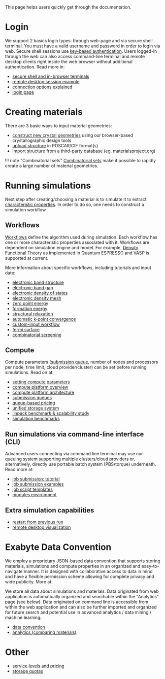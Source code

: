 <!-- TODO: come back and revise once more after the rest -->

This page helps users quickly get through the documentation.

# Login

We support 2 basics login types: through web-page and via secure shell terminal. You must have a valid username and password in order to login via web. Secure shell sessions use [key-based authentication](/compute/cli/login/#upload-ssh-key). Users logged-in through the web can also access command-line terminal and remote desktop clients right inside the web browser without additional authentication. Read more in:

- [secure shell and in-browser terminals](/compute/cli/overview/#in-browser-terminal-and-ssh-terminal)
- [remote desktop session example](/electronic-density-mesh/#preparing-for-visualization)
- [connection options explained](/connection-options/)
- <a href="http://platform.exabyte.io/login" target="_blank">login page</a>

# Creating materials

There are 3 basic ways to input material geometries:

- [construct new crystal geometries](/materials/creating-structures/) using our browser-based crystallographic design tools
- [upload structure](/materials/upload-and-import/#upload-structure)  in POSCAR/CIF format(s)
- [import structure](/materials/upload-and-import/#import-structure)  from a third-party database (eg. materialsproject.org)

!!! note "Combinatorial sets"
    [Combinatorial sets](/materials/combinatorial-sets/) make it possible to rapidly create a large number of material geometries.

# Running simulations

Next step after creating/choosing a material is to simulate it to extract [characteristic properties](/materials/properties/). In order to do so, one needs to construct a simulation workflow.

## Workflows

[Workflows](/models/simulation-workflows/) define the algorithm used during simulation. Each workflow has one or more characteristic properties associated with it. Workflows are dependent on simulation engine and model. For example, [Density Functional Theory](/models/density-functional-theory/) as implemented in Quantum ESPRESSO and VASP is supported at current.

More information about specific workflows, including tutorials and input date:

- [electronic band structure](/tutorials/band-structure)
- [electronic band gap](/tutorials/band-gap)
- [electronic density of states](/tutorials/density-of-states)
- [electronic density mesh](/tutorials/electronic-density-mesh)
- [zero point energy](/tutorials/zero-point-energy)
- [formation energy](/tutorials/formation-energy)
- [structural relaxation](/tutorials/relaxation)
- [automatic k-point convergence](/tutorials/kpt-convergence)
- [custom-input workflow](/tutorials/custom-input-workflow)
- [fermi surface](/tutorials/fermi-surface)
- [combinatorial screening](/tutorials/combinatorial-screening)
<!-- - [combinatorial screening of iii-v semiconductor band gaps](/tutorials/semiconductors/III-Vs-band-gap.md) -->

## Compute

Compute parameters ([submission queue](/compute/queues), number of nodes and processors per node, time limit, cloud provider/cluster) can be set before running simulations. Read on at:

- [setting compute parameters](/compute/setting-parameters/)
- [compute platform overview](/compute/overview/)
- [compute platform architecture](/compute/overview/#platform-architecture)
- [submission queues](/compute/queues/)
- [queue-based pricing](/accounts/accounting/pricing-and-service-levels/#queue-based-pricing)
- [unified storage system](/compute/cli/storage-system/)
- [linpack benchmark & scalability study](/compute/hpl-benchmark/)
- [simulation benchmarks](/compute/benchmarks-and-scalability/)

## Run simulations via command-line interface (CLI)

Advanced users connecting via command line terminal may use our queuing system supporting multiple clusters/cloud providers or, alternatively, directly use portable batch system (PBS/torque) underneath. Read more at:

- [job submission: tutorial](/tutorials/cli-job)
- [job submission examples](/compute/cli/jobs/)
- [job script templates](/compute/cli/jobs/#pre-configured-submit-scripts)
- [modules environment](/compute/cli/modules-environment/)

## Extra simulation capabilities

- [restart from previous run](/tutorials/restart-job)
- [remote desktop visualization](/tutorials/remote-desktop)

# Exabyte Data Convention

We employ a proprietary JSON-based data convention that supports storing materials, simulations and compute properties in an organized and easy-to-navigate manner. It is designed with collaborative access to data in mind and have a flexible permission scheme allowing for complete privacy and wide publicity. More at:

We store all data about simulations and materials. Data originated from web application is automatically organized and searchable within the "Analytics" page (see below). Data originated on command line is accessible from within the web application and can also be further imported and organized for future search and potential use in advanced analytics / data mining / machine learning.

- [data convention](/getting-started/data-convention/)
- [analytics (comparing materials)](/materials/search-compare/)


# Other

- [service levels and pricing](/accounts/accounting/pricing-and-service-levels/)
- [storage quotas](/accounts/accounting/storage-quota/)
